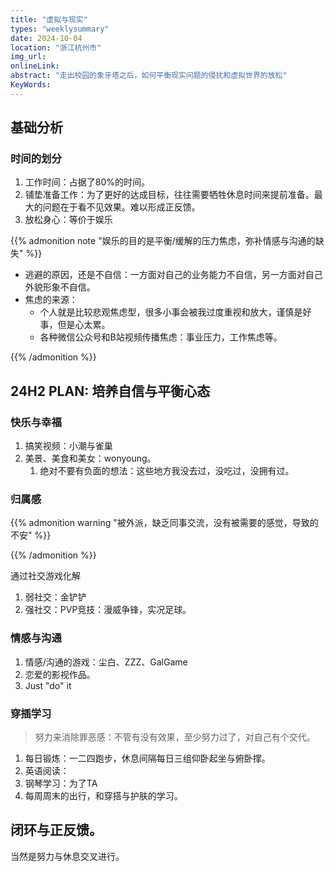 ```yaml
---
title: "虚拟与现实"
types: "weeklysummary"
date: 2024-10-04
location: "浙江杭州市"
img_url: 
onlineLink: 
abstract: "走出校园的象牙塔之后，如何平衡现实问题的侵扰和虚拟世界的放松"
KeyWords:
---
```


## 基础分析

### 时间的划分

1. 工作时间：占据了80%的时间。
2. 铺垫准备工作：为了更好的达成目标，往往需要牺牲休息时间来提前准备。最大的问题在于看不见效果。难以形成正反馈。
3. 放松身心：等价于娱乐

{{% admonition note "娱乐的目的是平衡/缓解的压力焦虑，弥补情感与沟通的缺失" %}}

* 逃避的原因，还是不自信：一方面对自己的业务能力不自信，另一方面对自己外貌形象不自信。
* 焦虑的来源：
	* 个人就是比较悲观焦虑型，很多小事会被我过度重视和放大，谨慎是好事，但是心太累。
	* 各种微信公众号和B站视频传播焦虑：事业压力，工作焦虑等。

{{% /admonition %}}

## 24H2 PLAN: 培养自信与平衡心态

### 快乐与幸福

1. 搞笑视频：小潮与雀巢
2. 美景、美食和美女：wonyoung。
	1. 绝对不要有负面的想法：这些地方我没去过，没吃过，没拥有过。

### 归属感

{{% admonition warning "被外派，缺乏同事交流，没有被需要的感觉，导致的不安" %}}

{{% /admonition %}}

通过社交游戏化解

1. 弱社交：金铲铲
2. 强社交：PVP竞技：漫威争锋，实况足球。

### 情感与沟通

1. 情感/沟通的游戏：尘白、ZZZ、GalGame
2. 恋爱的影视作品。
3. Just "do" it

### 穿插学习

> 努力来消除罪恶感：不管有没有效果，至少努力过了，对自己有个交代。

1. 每日锻炼：一二四跑步，休息间隔每日三组仰卧起坐与俯卧撑。
2. 英语阅读：
3. 钢琴学习：为了TA
4. 每周周末的出行，和穿搭与护肤的学习。



## 闭环与正反馈。

当然是努力与休息交叉进行。